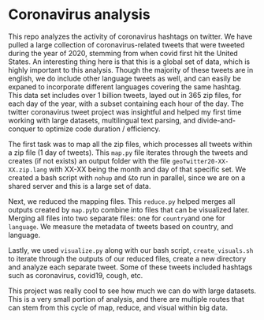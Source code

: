# Coronavirus analysis

This repo analyzes the activity of coronavirus hashtags on twitter. We have pulled a large collection of coronavirus-related tweets that were tweeted during the year of 2020, stemming from when covid first hit the United States. An interesting thing here is that this is a global set of data, which is highly important to this analysis. Though the majority of these tweets are in english, we do include other language tweets as well, and can easily be expaned to incorporate different languages covering the same hashtag. This data set includes over 1 billion tweets, layed out in 365 zip files, for each day of the year, with a subset containing each hour of the day. The twitter coronavirus tweet project was insightful and helped my first time working with large datasets, multilingual text parsing, and divide-and-conquer to optimize code duration / efficiency.

The first task was to map all the zip files, which processes all tweets within a zip file (1 day of tweets). This `map.py` file iterates through the tweets and creates (if not exists) an output folder with the file `geoTwitter20-XX-XX.zip.lang` with XX-XX being the month and day of that specific set. We created a bash script with `nohup` and `&`to run in parallel, since we are on a shared server and this is a large set of data.

Next, we reduced the mapping files. This `reduce.py` helped merges all outputs created by `map.py`to combine into files that can be visualized later. Merging all files into two separate files: one for `country`and one for `language`. We measure the metadata of tweets based on country, and language. 

Lastly, we used `visualize.py` along with our bash script, `create_visuals.sh` to iterate through the outputs of our reduced files, create a new directory and analyze each separate tweet. Some of these tweets included hashtags such as coronavirus, covid19, cough, etc. 

This project was really cool to see how much we can do with large datasets. This is a very small portion of analysis, and there are multiple routes that can stem from this cycle of map, reduce, and visual within big data. 
